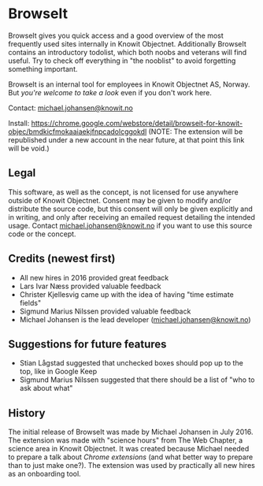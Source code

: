 # BrowseIt

BrowseIt gives you quick access and a good overview of the most frequently used sites internally in Knowit Objectnet. Additionally BrowseIt contains an introductory todolist, which both noobs and veterans will find useful. Try to check off everything in "the nooblist" to avoid forgetting something important.

BrowseIt is an internal tool for employees in Knowit Objectnet AS, Norway. But *you're welcome to take a look* even if you don't work here.

Contact: michael.johansen@knowit.no

Install: https://chrome.google.com/webstore/detail/browseit-for-knowit-objec/bmdkicfmokaaiaekjfnpcadolcggokdl (NOTE: The extension will be republished under a new account in the near future, at that point this link will be void.)

## Legal

This software, as well as the concept, is not licensed for use anywhere outside of Knowit Objectnet. Consent may be given to modify and/or distribute the source code, but this consent will only be given explicitly and in writing, and only after receiving an emailed request detailing the intended usage. Contact michael.johansen@knowit.no if you want to use this source code or the concept.

## Credits (newest first)

* All new hires in 2016 provided great feedback
* Lars Ivar Næss provided valuable feedback
* Christer Kjellesvig came up with the idea of having "time estimate fields"
* Sigmund Marius Nilssen provided valuable feedback
* Michael Johansen is the lead developer (michael.johansen@knowit.no)

## Suggestions for future features

* Stian Lågstad suggested that unchecked boxes should pop up to the top, like in Google Keep
* Sigmund Marius Nilssen suggested that there should be a list of "who to ask about what"

## History

The initial release of BrowseIt was made by Michael Johansen in July 2016. The extension was made with "science hours" from The Web Chapter, a science area in Knowit Objectnet. It was created because Michael needed to prepare a talk about *Chrome extensions* (and what better way to prepare than to just make one?). The extension was used by practically all new hires as an onboarding tool.
